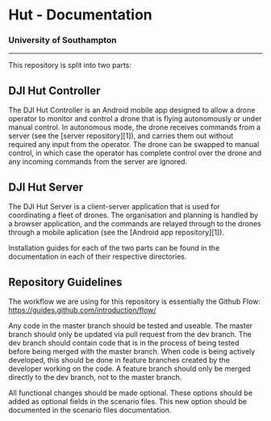 # Hut - Documentation
### University of Southampton
------
This repository is split into two parts:

## DJI Hut Controller

The DJI Hut Controller is an Android mobile app designed to allow a drone operator to monitor and control a drone that is flying autonomously or under manual control. In autonomous mode, the drone receives commands from a server (see the [server repository][1]), and carries them out without required any input from the operator. The drone can be swapped to manual control, in which case the operator has complete control over the drone and any incoming commands from the server are ignored. 

## DJI Hut Server

The DJI Hut Server is a client-server application that is used for coordinating a fleet of drones. The organisation and planning is handled by a browser application, and the commands are relayed through to the drones through a mobile aplication (see the [Android app repository][1]). 

Installation guides for each of the two parts can be found in the documentation in each of their respective directories.

## Repository Guidelines

The workflow we are using for this repository is essentially the Github Flow:
https://guides.github.com/introduction/flow/

Any code in the master branch should be tested and useable. The master branch should only be updated via pull request from the dev branch. The dev branch should contain code that is in the process of being tested before being merged with the master branch. When code is being actively developed, this should be done in feature branches created by the developer working on the code. A feature branch should only be merged directly to the dev branch, not to the master branch.

All functional changes should be made optional. These options should be added as optional fields in the scenario files. This new option should be documented in the scenario files documentation.